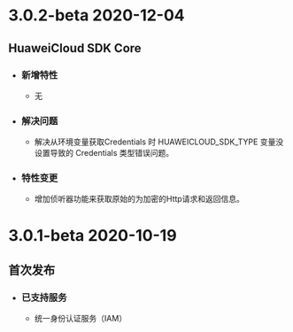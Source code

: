 # 3.0.2-beta 2020-12-04

## HuaweiCloud SDK Core

- ### 新增特性

  - 无

- ### 解决问题

  - 解决从环境变量获取Credentials 时 HUAWEICLOUD_SDK_TYPE 变量没设置导致的 Credentials 类型错误问题。

- ### 特性变更

  - 增加侦听器功能来获取原始的为加密的Http请求和返回信息。

# 3.0.1-beta 2020-10-19
## 首次发布
 - ### 已支持服务
    - 统一身份认证服务（IAM）